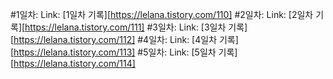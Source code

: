#1일차: Link: [1일차 기록][https://lelana.tistory.com/110]
#2일차: Link: [2일차 기록][https://lelana.tistory.com/111]
#3일차: Link: [3일차 기록][https://lelana.tistory.com/112]
#4일차: Link: [4일차 기록][https://lelana.tistory.com/113]
#5일차: Link: [5일차 기록][https://lelana.tistory.com/114]

